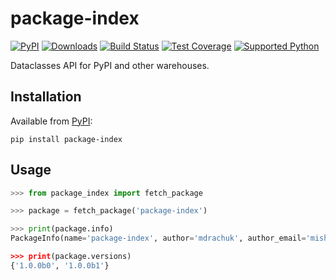 # package-index
[![PyPI](https://img.shields.io/pypi/v/package-index)][pypi]
[![Downloads](https://img.shields.io/pypi/dm/package-index)][pypi]
[![Build Status](https://img.shields.io/azure-devops/build/misha-drachuk/package-index/12)](https://dev.azure.com/misha-drachuk/package-index/_build/latest?definitionId=12&branchName=master)
[![Test Coverage](https://img.shields.io/coveralls/github/mdrachuk/package-index/master)](https://coveralls.io/github/mdrachuk/package-index)
[![Supported Python](https://img.shields.io/pypi/pyversions/package-index)][pypi]

Dataclasses API for PyPI and other warehouses. 

## Installation
Available from [PyPI][pypi]:
```shell
pip install package-index
```

## Usage

```python
>>> from package_index import fetch_package

>>> package = fetch_package('package-index')

>>> print(package.info)
PackageInfo(name='package-index', author='mdrachuk', author_email='misha@drach.uk', bugtrack_url=None, classifiers=['De...

>>> print(package.versions)
{'1.0.0b0', '1.0.0b1'}
```

[pypi]: https://pypi.org/project/package-index/